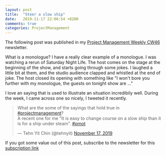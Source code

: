 ```yaml
---
layout: post
title:  "Steer a slow ship"
date:   2019-11-17 22:06:54 +0200
comments: true
categories: ProjectManagement
---
```



The following post was published in my [Project Management Weekly CW46](http://eepurl.com/gJeLn1) newsletter.

What is a monologue? I have a really clear example of a monologue. I was watching a rerun of Saturday Night Life. The host comes on the stage at the beginning of the show, and starts going through some jokes. I laughed a little bit at them, and the studio audience clapped and whistled at the end of joke. The host closed its opening with something like "I won't bore you further with my monologue, the guests on tonight show are ..."

I love an saying that is used to illustrate an situation incredibily well. During the week, I came across one so nicely, I tweeted it recently.

<blockquote class="twitter-tweet"><p lang="en" dir="ltr">What are the some of the sayings that hold true in <a href="https://twitter.com/hashtag/projectmanagement?src=hash&amp;ref_src=twsrc%5Etfw">#projectmanagement</a>? <br>A recent one for me &quot;It is easy to change course on a slow ship than it is for a ship under steam&quot;. <a href="https://twitter.com/hashtag/pmot?src=hash&amp;ref_src=twsrc%5Etfw">#pmot</a></p>&mdash; Tehn Yit Chin (@tehnyit) <a href="https://twitter.com/tehnyit/status/1196148378268254208?ref_src=twsrc%5Etfw">November 17, 2019</a></blockquote> <script async src="https://platform.twitter.com/widgets.js" charset="utf-8"></script> 




If you got some value out of this post, subscribe to the newsletter for this [subscription link](https://mailchi.mp/8e0622427dd5/prjmgrwkly)
